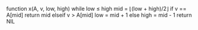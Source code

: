 function x(A, v, low, high)
while low ≤ high
mid = ⌊(low + high)/2⌋
if v == A[mid]
return mid
elseif v > A[mid]
low = mid + 1
else high = mid - 1
return NIL
